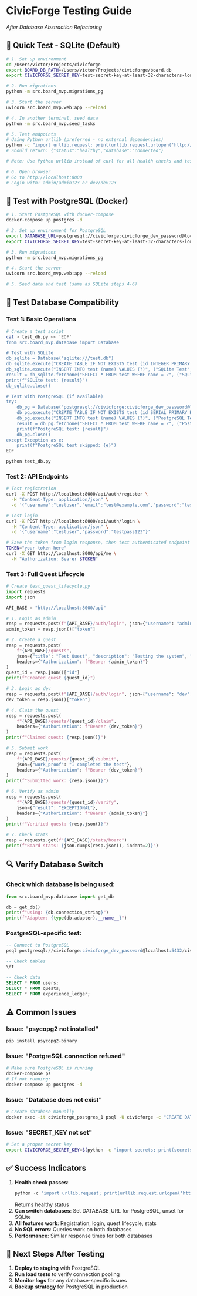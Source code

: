 # CivicForge Testing Guide
*After Database Abstraction Refactoring*

## 🚀 Quick Test - SQLite (Default)

```bash
# 1. Set up environment
cd /Users/victor/Projects/civicforge
export BOARD_DB_PATH=/Users/victor/Projects/civicforge/board.db
export CIVICFORGE_SECRET_KEY=test-secret-key-at-least-32-characters-long

# 2. Run migrations
python -m src.board_mvp.migrations_pg

# 3. Start the server
uvicorn src.board_mvp.web:app --reload

# 4. In another terminal, seed data
python -m src.board_mvp.seed_tasks

# 5. Test endpoints
# Using Python urllib (preferred - no external dependencies)
python -c "import urllib.request; print(urllib.request.urlopen('http://localhost:8000/health').read().decode())"
# Should return: {"status":"healthy","database":"connected"}

# Note: Use Python urllib instead of curl for all health checks and tests

# 6. Open browser
# Go to http://localhost:8000
# Login with: admin/admin123 or dev/dev123
```

## 🐘 Test with PostgreSQL (Docker)

```bash
# 1. Start PostgreSQL with docker-compose
docker-compose up postgres -d

# 2. Set up environment for PostgreSQL
export DATABASE_URL=postgresql://civicforge:civicforge_dev_password@localhost:5432/civicforge_db
export CIVICFORGE_SECRET_KEY=test-secret-key-at-least-32-characters-long

# 3. Run migrations
python -m src.board_mvp.migrations_pg

# 4. Start the server
uvicorn src.board_mvp.web:app --reload

# 5. Seed data and test (same as SQLite steps 4-6)
```

## 🧪 Test Database Compatibility

### Test 1: Basic Operations
```bash
# Create a test script
cat > test_db.py << 'EOF'
from src.board_mvp.database import Database

# Test with SQLite
db_sqlite = Database("sqlite:///test.db")
db_sqlite.execute("CREATE TABLE IF NOT EXISTS test (id INTEGER PRIMARY KEY, name TEXT)")
db_sqlite.execute("INSERT INTO test (name) VALUES (?)", ("SQLite Test",))
result = db_sqlite.fetchone("SELECT * FROM test WHERE name = ?", ("SQLite Test",))
print(f"SQLite test: {result}")
db_sqlite.close()

# Test with PostgreSQL (if available)
try:
    db_pg = Database("postgresql://civicforge:civicforge_dev_password@localhost:5432/civicforge_db")
    db_pg.execute("CREATE TABLE IF NOT EXISTS test (id SERIAL PRIMARY KEY, name TEXT)")
    db_pg.execute("INSERT INTO test (name) VALUES (?)", ("PostgreSQL Test",))
    result = db_pg.fetchone("SELECT * FROM test WHERE name = ?", ("PostgreSQL Test",))
    print(f"PostgreSQL test: {result}")
    db_pg.close()
except Exception as e:
    print(f"PostgreSQL test skipped: {e}")
EOF

python test_db.py
```

### Test 2: API Endpoints
```bash
# Test registration
curl -X POST http://localhost:8000/api/auth/register \
  -H "Content-Type: application/json" \
  -d '{"username":"testuser","email":"test@example.com","password":"testpass123","real_name":"Test User","role":"Participant"}'

# Test login
curl -X POST http://localhost:8000/api/auth/login \
  -H "Content-Type: application/json" \
  -d '{"username":"testuser","password":"testpass123"}'

# Save the token from login response, then test authenticated endpoint
TOKEN="your-token-here"
curl -X GET http://localhost:8000/api/me \
  -H "Authorization: Bearer $TOKEN"
```

### Test 3: Full Quest Lifecycle
```python
# Create test_quest_lifecycle.py
import requests
import json

API_BASE = "http://localhost:8000/api"

# 1. Login as admin
resp = requests.post(f"{API_BASE}/auth/login", json={"username": "admin", "password": "admin123"})
admin_token = resp.json()["token"]

# 2. Create a quest
resp = requests.post(
    f"{API_BASE}/quests",
    json={"title": "Test Quest", "description": "Testing the system", "category": "general"},
    headers={"Authorization": f"Bearer {admin_token}"}
)
quest_id = resp.json()["id"]
print(f"Created quest {quest_id}")

# 3. Login as dev
resp = requests.post(f"{API_BASE}/auth/login", json={"username": "dev", "password": "dev123"})
dev_token = resp.json()["token"]

# 4. Claim the quest
resp = requests.post(
    f"{API_BASE}/quests/{quest_id}/claim",
    headers={"Authorization": f"Bearer {dev_token}"}
)
print(f"Claimed quest: {resp.json()}")

# 5. Submit work
resp = requests.post(
    f"{API_BASE}/quests/{quest_id}/submit",
    json={"work_proof": "I completed the test"},
    headers={"Authorization": f"Bearer {dev_token}"}
)
print(f"Submitted work: {resp.json()}")

# 6. Verify as admin
resp = requests.post(
    f"{API_BASE}/quests/{quest_id}/verify",
    json={"result": "EXCEPTIONAL"},
    headers={"Authorization": f"Bearer {admin_token}"}
)
print(f"Verified quest: {resp.json()}")

# 7. Check stats
resp = requests.get(f"{API_BASE}/stats/board")
print(f"Board stats: {json.dumps(resp.json(), indent=2)}")
```

## 🔍 Verify Database Switch

### Check which database is being used:
```python
from src.board_mvp.database import get_db

db = get_db()
print(f"Using: {db.connection_string}")
print(f"Adapter: {type(db.adapter).__name__}")
```

### PostgreSQL-specific test:
```sql
-- Connect to PostgreSQL
psql postgresql://civicforge:civicforge_dev_password@localhost:5432/civicforge_db

-- Check tables
\dt

-- Check data
SELECT * FROM users;
SELECT * FROM quests;
SELECT * FROM experience_ledger;
```

## ⚠️ Common Issues

### Issue: "psycopg2 not installed"
```bash
pip install psycopg2-binary
```

### Issue: "PostgreSQL connection refused"
```bash
# Make sure PostgreSQL is running
docker-compose ps
# If not running:
docker-compose up postgres -d
```

### Issue: "Database does not exist"
```bash
# Create database manually
docker exec -it civicforge_postgres_1 psql -U civicforge -c "CREATE DATABASE civicforge_db;"
```

### Issue: "SECRET_KEY not set"
```bash
# Set a proper secret key
export CIVICFORGE_SECRET_KEY=$(python -c "import secrets; print(secrets.token_hex(32))")
```

## ✅ Success Indicators

1. **Health check passes**: 
   ```python
   python -c "import urllib.request; print(urllib.request.urlopen('http://localhost:8000/health').read().decode())"
   ```
   Returns healthy status
2. **Can switch databases**: Set DATABASE_URL for PostgreSQL, unset for SQLite
3. **All features work**: Registration, login, quest lifecycle, stats
4. **No SQL errors**: Queries work on both databases
5. **Performance**: Similar response times for both databases

## 🎯 Next Steps After Testing

1. **Deploy to staging** with PostgreSQL
2. **Run load tests** to verify connection pooling
3. **Monitor logs** for any database-specific issues
4. **Backup strategy** for PostgreSQL in production